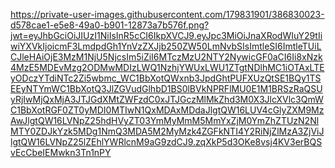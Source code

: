 https://private-user-images.githubusercontent.com/179831901/386830023-d578cae1-e5e8-49a0-b901-12873a7b576f.png?jwt=eyJhbGciOiJIUzI1NiIsInR5cCI6IkpXVCJ9.eyJpc3MiOiJnaXRodWIuY29tIiwiYXVkIjoicmF3LmdpdGh1YnVzZXJjb250ZW50LmNvbSIsImtleSI6ImtleTUiLCJleHAiOjE3MzM1NjU5NjcsIm5iZiI6MTczMzU2NTY2NywicGF0aCI6Ii8xNzk4MzE5MDEvMzg2ODMwMDIzLWQ1NzhjYWUxLWU1ZTgtNDlhMC1iOTAxLTEyODczYTdiNTc2Zi5wbmc_WC1BbXotQWxnb3JpdGhtPUFXUzQtSE1BQy1TSEEyNTYmWC1BbXotQ3JlZGVudGlhbD1BS0lBVkNPRFlMU0E1M1BRSzRaQSUyRjIwMjQxMjA3JTJGdXMtZWFzdC0xJTJGczMlMkZhd3M0X3JlcXVlc3QmWC1BbXotRGF0ZT0yMDI0MTIwN1QxMDAxMDdaJlgtQW16LUV4cGlyZXM9MzAwJlgtQW16LVNpZ25hdHVyZT03YmMyMmM5MmYxZjM0YmZhZTUzN2NlMTY0ZDJkYzk5MDg1NmQ3MDA5M2MyMzk4ZGFkNTI4Y2RiNjZlMzA3ZjViJlgtQW16LVNpZ25lZEhlYWRlcnM9aG9zdCJ9.zqXkP5d3OKe8vsj4KV3erBQSvEcCbeIEMwkn3Tn1nPY
